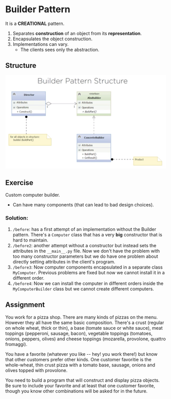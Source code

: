# Builder Pattern

It is a **CREATIONAL** pattern.

1. Separates **construction** of an object from its **representation**.
2. Encapsulates the object construction.
3. Implementations can vary.
    - The clients sees only the abstraction.

## Structure

![structure](structure.png)

## Exercise

Custom computer builder. 
- Can have many components (that can lead to bad design choices).


### Solution:

1. `/before`: has a first attempt of an implementation without the Builder pattern. There's a `Computer` class that has a very **big** constructor that is hard to maintain. 
2. `/before2`: another attempt without a constructor but instead sets the attributes in the `__main__.py` file. Now we don't have the problem with too many constructor parameters but we do have one problem about directly setting attributes in the client's program. 
3. `/before3`: Now computer components encapsulated in a separate class `MyComputer`. Previous problems are fixed but now we cannot install it in a different order. 
4. `/before4`: Now we can install the computer in different orders inside the `MyComputerBuilder` class but we cannot create different computers.

## Assignment

You work for a pizza shop. There are many kinds of pizzas on the menu. However they all have the same basic composition. There's a crust (regular on whole wheat, thick or thin), a base (tomate sauce or white sauce), meat toppings (pepperoni, sausage, bacon), vegetable toppings (tomatoes, onions, peppers, olives) and cheese toppings (mozarella, provolone, quattro fromaggi).

You have a favorite (whatever you like -- hey!  you work there!) but know that other customers prefer other kinds. One customer favoritie is the whole-wheat, thin crust pizza with a tomato base, sausage, onions and olives topped with provolone.

You need to build a program that will construct and display pizza objects. Be sure to include your favorite and at least that one customer favorite, though you know other combinations will be asked for in the future.
